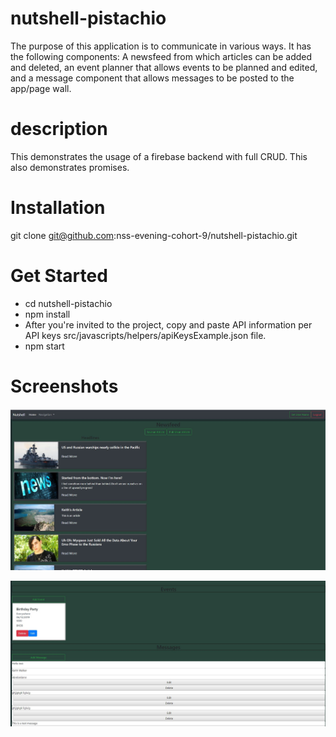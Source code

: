# nutshell-pistachio
The purpose of this application is to communicate in various ways. It has the following components: A newsfeed from which articles can be added and deleted, an event planner that allows events to be planned and edited, and a message component that allows messages to be posted to the app/page wall.

# description
This demonstrates the usage of a firebase backend with full CRUD. This also demonstrates promises.

# Installation
git clone git@github.com:nss-evening-cohort-9/nutshell-pistachio.git

# Get Started
* cd nutshell-pistachio
* npm install
* After you're invited to the project, copy and paste API information per API keys src/javascripts/helpers/apiKeysExample.json file.
* npm start

# Screenshots

![Nusthell-Pistachio](https://github.com/nss-evening-cohort-9/nutshell-pistachio/blob/master/src/screenshots/nutshell1.JPG "Nutshell-pistachio")

![Nusthell-Pistachio](https://github.com/nss-evening-cohort-9/nutshell-pistachio/blob/master/src/screenshots/nutshell2.JPG "Nutshell-pistachio")
